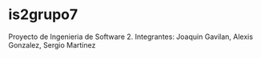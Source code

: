 # is2grupo7
Proyecto de Ingenieria de Software 2.
Integrantes:
  Joaquin Gavilan, Alexis Gonzalez, Sergio Martinez
